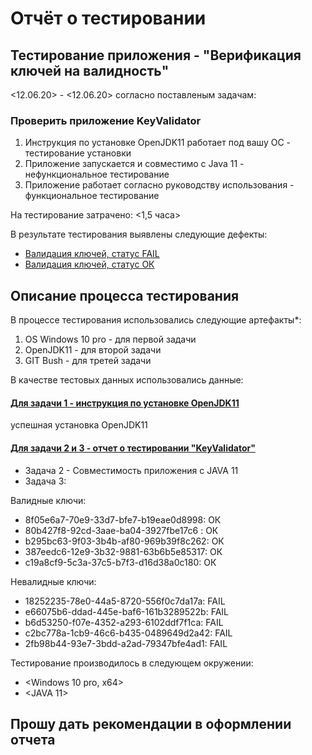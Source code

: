 # Отчёт о тестировании <KeyValidator>

## Тестирование приложения - "Верификация ключей на валидность"

<12.06.20> - <12.06.20> согласно поставленым задачам:
### Проверить приложение KeyValidator
1. Инструкция по установке OpenJDK11 работает под вашу ОС - тестирование установки
1. Приложение запускается и совместимо с Java 11          - нефункциональное тестирование
1. Приложение работает согласно руководству использования - функциональное тестирование

На тестирование затрачено: <1,5 часа>

В результате тестирования выявлены следующие дефекты:
* [Валидация ключей, статус FAIL](https://github.com/timk-blip/java_L_1_1/issues/2)
* [Валидация ключей, статус ОК](https://github.com/timk-blip/java_L_1_1/issues/1)


## Описание процесса тестирования

В процессе тестирования использовались следующие артефакты*:
1. OS Windows 10 pro - для первой задачи
1. OpenJDK11         - для второй задачи
1. GIT Bush          - для третей задачи

В качестве тестовых данных использовались данные: 

#### [Для задачи 1 - инструкция по установке OpenJDK11](https://github.com/netology-code/javaqa-homeworks/blob/master/intro/openjdk11-manual.md)

успешная установка OpenJDK11

#### [Для задачи 2 и 3 - отчет о тестировании "KeyValidator"](https://github.com/netology-code/javaqa-homeworks/blob/master/intro/user-manual.md)

* Задача 2 - Совместимость приложения с JAVA 11
* Задача 3:

Валидные ключи:

* 8f05e6a7-70e9-33d7-bfe7-b19eae0d8998: ОК
* 80b427f8-92cd-3aae-ba04-3927fbe17c6 : ОК
* b295bc63-9f03-3b4b-af80-969b39f8c262: ОК
* 387eedc6-12e9-3b32-9881-63b6b5e85317: ОК
* c19a8cf9-5c3a-37c5-b7f3-d16d38a0c180: ОК

Невалидные ключи:

* 18252235-78e0-44a5-8720-556f0c7da17a: FAIL
* e66075b6-ddad-445e-baf6-161b3289522b: FAIL
* b6d53250-f07e-4352-a293-6102ddf7f1ca: FAIL
* c2bc778a-1cb9-46c6-b435-0489649d2a42: FAIL
* 2fb98b44-93e7-3bdd-a2ad-79347bfe4ad1: FAIL

Тестирование производилось в следующем окружении:
* <Windows 10 pro, x64>
* <JAVA 11>

## Прошу дать рекомендации в оформлении отчета
